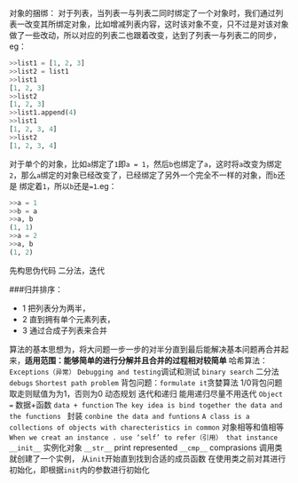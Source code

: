 对象的捆绑：
	对于列表，当列表一与列表二同时绑定了一个对象时，我们通过列表一改变其所绑定对象，比如增减列表内容，这时该对象不变，只不过是对该对象做了一些改动，所以对应的列表二也跟着改变，达到了列表一与列表二的同步，eg：

```python
>>list1 = [1, 2, 3]
>>list2 = list1
>>list1
[1, 2, 3]
>>list2
[1, 2, 3]
>>list1.append(4)
>>list1
[1, 2, 3, 4]
>>list2
[1, 2, 3, 4]
```

对于单个的对象，比如`a`绑定了`1`即`a = 1`，然后`b`也绑定了`a`，这时将`a`改变为绑定`2`，那么`a`绑定的对象已经改变了，已经绑定了另外一个完全不一样的对象，而`b`还是 绑定着`1`，所以`b`还是`=1`.eg：

```python
>>a = 1
>>b = a
>>a, b
(1, 1)
>>a = 2
>>a, b
(1, 2)
```

先构思伪代码
二分法，迭代

###归并排序：
- 1 把列表分为两半， 
- 2 直到拥有单个元素列表， 
- 3 通过合成子列表来合并

算法的基本思想为，将大问题一步一步的对半分直到最后能解决基本问题再合并起来，**适用范围：能够简单的进行分解并且合并的过程相对较简单**
哈希算法：
`Exceptions（异常）`
`Debugging and testing`调试和测试 `binary search` 二分法`debugs`
`Shortest path problem`
背包问题：`formulate it`贪婪算法
1/0背包问题 取走则赋值为为1，否则为0
动态规划
迭代和递归 能用递归尽量不用迭代
`Object =` 数据+函数 `data + function`
`The key idea is bind together the data and the functions `
封装 `conbine the data and funtions`
`A class is a collections of objects with charecteristics in common`
对象相等和值相等
`When we creat an instance . use ‘self’ to refer（引用） that instance`
`__init__` 实例化对象
`__str__`  print represented
`__cmp__` comprasions
调用类就创建了一个实例， 从`init`开始直到找到合适的成员函数
在使用类之前对其进行初始化，即根据`init`内的参数进行初始化

